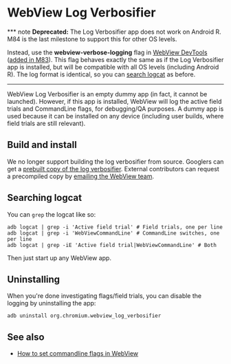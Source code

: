 # WebView Log Verbosifier

*** note
**Deprecated:** The Log Verbosifier app does not work on Android R. M84 is the
last milestone to support this for other OS levels.

Instead, use the **webview-verbose-logging** flag in [WebView
DevTools](/android_webview/docs/developer-ui.md) ([added in
M83](https://chromiumdash.appspot.com/commit/6f015ed47dd2e63b683c8fed6fece7a9ea16f824)).
This flag behaves exactly the same as if the Log Verbosifier app is installed,
but will be compatible with all OS levels (including Android R). The log format
is identical, so you can [search logcat](#Searching-logcat) as before.
***

WebView Log Verbosifier is an empty dummy app (in fact, it cannot be launched).
However, if this app is installed, WebView will log the active field trials and
CommandLine flags, for debugging/QA purposes. A dummy app is used because it can
be installed on any device (including user builds, where field trials are still
relevant).

## Build and install

We no longer support building the log verbosifier from source. Googlers can get
a [prebuilt copy of the log
verbosifier](http://go/clank-webview/zzarchive/webview-manual-testing). External
contributors can request a precompiled copy by [emailing the WebView
team](https://groups.google.com/a/chromium.org/forum/#!forum/android-webview-dev).

## Searching logcat

You can `grep` the logcat like so:

```shell
adb logcat | grep -i 'Active field trial' # Field trials, one per line
adb logcat | grep -i 'WebViewCommandLine' # CommandLine switches, one per line
adb logcat | grep -iE 'Active field trial|WebViewCommandLine' # Both
```

Then just start up any WebView app.

## Uninstalling

When you're done investigating flags/field trials, you can disable the logging
by uninstalling the app:

```shell
adb uninstall org.chromium.webview_log_verbosifier
```

## See also

* [How to set commandline flags in
  WebView](/android_webview/docs/commandline-flags.md)
